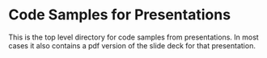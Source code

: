 # Code Samples for Presentations

This is the top level directory for code samples from presentations. In most cases it also contains a pdf version of the slide deck for that presentation.